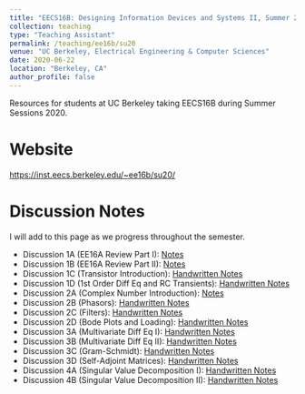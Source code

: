 ```yaml
---
title: "EECS16B: Designing Information Devices and Systems II, Summer 2020"
collection: teaching
type: "Teaching Assistant"
permalink: /teaching/ee16b/su20
venue: "UC Berkeley, Electrical Engineering & Computer Sciences"
date: 2020-06-22
location: "Berkeley, CA"
author_profile: false
---
```


Resources for students at UC Berkeley taking EECS16B during Summer Sessions 2020. 

Website
======
https://inst.eecs.berkeley.edu/~ee16b/su20/

Discussion Notes
======
I will add to this page as we progress throughout the semester. 
* Discussion 1A (EE16A Review Part I): [Notes](http://mudyeh.github.io/files/Discussion_1A_Notes_EECS16B_Summer_2020.pdf)
* Discussion 1B (EE16A Review Part II): [Notes](http://mudyeh.github.io/files/Discussion_1B_Notes_EECS16B_Summer_2020.pdf)
* Discussion 1C (Transistor Introduction): [Handwritten Notes](http://mudyeh.github.io/files/Dis1C.pdf)
* Discussion 1D (1st Order Diff Eq and RC Transients): [Handwritten Notes](http://mudyeh.github.io/files/Dis1D.pdf)
* Discussion 2A (Complex Number Introduction): [Notes](http://mudyeh.github.io/files/Discussion_2A_Notes_EECS16B_Summer_2020.pdf)
* Discussion 2B (Phasors): [Handwritten Notes](http://mudyeh.github.io/files/Dis2B.pdf)
* Discussion 2C (Filters): [Handwritten Notes](http://mudyeh.github.io/files/Dis2C.pdf)
* Discussion 2D (Bode Plots and Loading): [Handwritten Notes](http://mudyeh.github.io/files/Dis2D.pdf)
* Discussion 3A (Multivariate Diff Eq I): [Handwritten Notes](http://mudyeh.github.io/files/Dis3A.pdf)
* Discussion 3B (Multivariate Diff Eq II): [Handwritten Notes](http://mudyeh.github.io/files/Dis3B.pdf)
* Discussion 3C (Gram-Schmidt): [Handwritten Notes](http://mudyeh.github.io/files/Dis3C.pdf)
* Discussion 3D (Self-Adjoint Matrices): [Handwritten Notes](http://mudyeh.github.io/files/Dis3D.pdf)
* Discussion 4A (Singular Value Decomposition I): [Handwritten Notes](http://mudyeh.github.io/files/Dis4A.pdf)
* Discussion 4B (Singular Value Decomposition II): [Handwritten Notes](http://mudyeh.github.io/files/Dis4B.pdf)